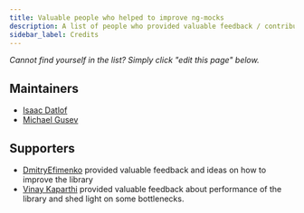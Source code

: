 ```yaml
---
title: Valuable people who helped to improve ng-mocks 
description: A list of people who provided valuable feedback / contribution to ng-mocks
sidebar_label: Credits
---
```


*Cannot find yourself in the list? Simply click "edit this page" below.*

## Maintainers

- [Isaac Datlof](https://www.linkedin.com/in/isaac-datlof/)
- [Michael Gusev](https://www.linkedin.com/in/michael-gusev/)

## Supporters  

- [DmitryEfimenko](https://github.com/DmitryEfimenko)
  provided valuable feedback and ideas on how to improve the library
- [Vinay Kaparthi](https://www.linkedin.com/in/vinay-kaparthi/)
  provided valuable feedback about performance of the library and shed light on some bottlenecks.
